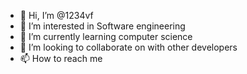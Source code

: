 - 👋 Hi, I’m @1234vf
- 👀 I’m interested in Software engineering
- 🌱 I’m currently learning computer science
- 💞️ I’m looking to collaborate on with other developers
- 📫 How to reach me 

<!---
1234vf/1234vf is a ✨ special ✨ repository because its `README.md` (this file) appears on your GitHub profile.
You can click the Preview link to take a look at your changes.
--->
